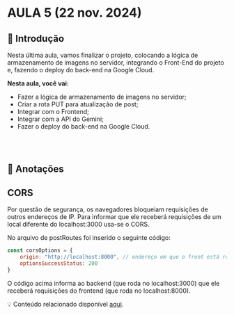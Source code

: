 # AULA 5 (22 nov. 2024)

## 📖 Introdução
Nesta última aula, vamos finalizar o projeto, colocando a lógica de armazenamento de imagens no servidor, integrando o Front-End do projeto e, fazendo o deploy do back-end na Google Cloud.

**Nesta aula, você vai:**
- Fazer a lógica de armazenamento de imagens no servidor;
- Criar a rota PUT para atualização de post;
- Integrar com o Frontend;
- Integrar com a API do Gemini;
- Fazer o deploy do back-end na Google Cloud.

<br></br>
## 📝 Anotações
## CORS
Por questão de segurança, os navegadores bloqueiam requisições de outros endereços de IP. Para informar que ele receberá requisições de um local diferente do localhost:3000 usa-se o CORS.

No arquivo de postRoutes foi inserido o seguinte código:
```javascript
const corsOptions = {
    origin: "http://localhost:8000", // endereço em que o front está rodando
    optionsSuccessStatus: 200
}
```
O código acima informa ao backend (que roda no localhost:3000) que ele receberá requisições do frontend (que roda no localhost:8000).

💡 Conteúdo relacionado disponível <a href="https://www.alura.com.br/artigos/como-resolver-erro-de-cross-origin-resource-sharing">aqui</a>.

<br></br>
